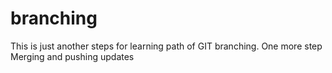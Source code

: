 # branching
This is just another steps for learning path of GIT branching.
One more step
Merging and pushing updates
